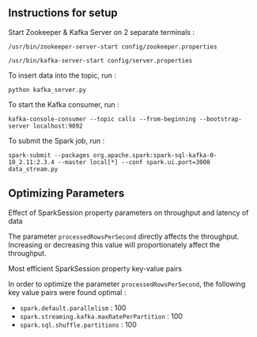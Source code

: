 ## Instructions for setup

Start Zookeeper & Kafka Server on 2 separate terminals :

```
/usr/bin/zookeeper-server-start config/zookeeper.properties

/usr/bin/kafka-server-start config/server.properties
```


To insert data into the topic, run :
```
python kafka_server.py
```

To start the Kafka consumer, run :
```
kafka-console-consumer --topic calls --from-beginning --bootstrap-server localhost:9092
```

To submit the Spark job, run :
```
spark-submit --packages org.apache.spark:spark-sql-kafka-0-10_2.11:2.3.4 --master local[*] --conf spark.ui.port=3000 data_stream.py
```
## Optimizing Parameters
Effect of SparkSession property parameters on throughput and latency of data

The parameter `processedRowsPerSecond` directly affects the throughput. Increasing or decreasing this value will proportionately affect the throughput.

Most efficient SparkSession property key-value pairs 

In order to optimize the parameter `processedRowsPerSecond`, the following key value pairs were found optimal :
* `spark.default.parallelism` : 100
* `spark.streaming.kafka.maxRatePerPartition` : 100
* `spark.sql.shuffle.partitions` : 100
